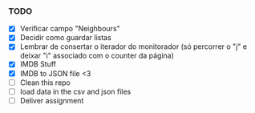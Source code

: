 ### TODO
- [x] Verificar campo "Neighbours"
- [x] Decidir como guardar listas
- [x] Lembrar de consertar o iterador do monitorador (só percorrer o "j" e deixar "i" associado com o counter da página)
- [x] IMDB Stuff
- [x] IMDB to JSON file <3
- [ ] Clean this repo
- [ ] load data in the csv and json files
- [ ] Deliver assignment
